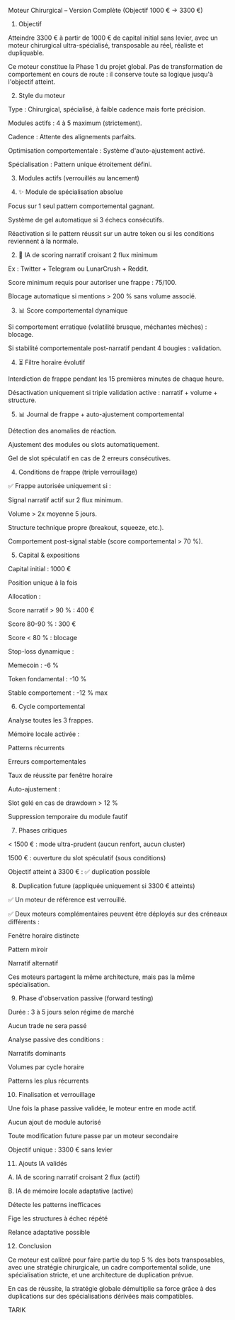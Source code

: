 Moteur Chirurgical – Version Complète (Objectif 1000 € → 3300 €)

1. Objectif

Atteindre 3300 € à partir de 1000 € de capital initial sans levier, avec un moteur chirurgical ultra-spécialisé, transposable au réel, réaliste et dupliquable.

Ce moteur constitue la Phase 1 du projet global. Pas de transformation de comportement en cours de route : il conserve toute sa logique jusqu'à l'objectif atteint.

2. Style du moteur

Type : Chirurgical, spécialisé, à faible cadence mais forte précision.

Modules actifs : 4 à 5 maximum (strictement).

Cadence : Attente des alignements parfaits.

Optimisation comportementale : Système d'auto-ajustement activé.

Spécialisation : Pattern unique étroitement défini.

3. Modules actifs (verrouillés au lancement)

1. ✨ Module de spécialisation absolue

Focus sur 1 seul pattern comportemental gagnant.

Système de gel automatique si 3 échecs consécutifs.

Réactivation si le pattern réussit sur un autre token ou si les conditions reviennent à la normale.

2. 🤖 IA de scoring narratif croisant 2 flux minimum

Ex : Twitter + Telegram ou LunarCrush + Reddit.

Score minimum requis pour autoriser une frappe : 75/100.

Blocage automatique si mentions > 200 % sans volume associé.

3. 📊 Score comportemental dynamique

Si comportement erratique (volatilité brusque, méchantes mèches) : blocage.

Si stabilité comportementale post-narratif pendant 4 bougies : validation.

4. ⏳ Filtre horaire évolutif

Interdiction de frappe pendant les 15 premières minutes de chaque heure.

Désactivation uniquement si triple validation active : narratif + volume + structure.

5. 📊 Journal de frappe + auto-ajustement comportemental

Détection des anomalies de réaction.

Ajustement des modules ou slots automatiquement.

Gel de slot spéculatif en cas de 2 erreurs consécutives.

4. Conditions de frappe (triple verrouillage)

✅ Frappe autorisée uniquement si :

Signal narratif actif sur 2 flux minimum.

Volume > 2x moyenne 5 jours.

Structure technique propre (breakout, squeeze, etc.).

Comportement post-signal stable (score comportemental > 70 %).

5. Capital & expositions

Capital initial : 1000 €

Position unique à la fois

Allocation :

Score narratif > 90 % : 400 €

Score 80-90 % : 300 €

Score < 80 % : blocage

Stop-loss dynamique :

Memecoin : -6 %

Token fondamental : -10 %

Stable comportement : -12 % max

6. Cycle comportemental

Analyse toutes les 3 frappes.

Mémoire locale activée :

Patterns récurrents

Erreurs comportementales

Taux de réussite par fenêtre horaire

Auto-ajustement :

Slot gelé en cas de drawdown > 12 %

Suppression temporaire du module fautif

7. Phases critiques

< 1500 € : mode ultra-prudent (aucun renfort, aucun cluster)



1500 € : ouverture du slot spéculatif (sous conditions)

Objectif atteint à 3300 € : ✅ duplication possible

8. Duplication future (appliquée uniquement si 3300 € atteints)

✅ Un moteur de référence est verrouillé.

✅ Deux moteurs complémentaires peuvent être déployés sur des créneaux différents :

Fenêtre horaire distincte

Pattern miroir

Narratif alternatif

Ces moteurs partagent la même architecture, mais pas la même spécialisation.

9. Phase d'observation passive (forward testing)

Durée : 3 à 5 jours selon régime de marché

Aucun trade ne sera passé

Analyse passive des conditions :

Narratifs dominants

Volumes par cycle horaire

Patterns les plus récurrents

10. Finalisation et verrouillage

Une fois la phase passive validée, le moteur entre en mode actif.

Aucun ajout de module autorisé

Toute modification future passe par un moteur secondaire

Objectif unique : 3300 € sans levier

11. Ajouts IA validés

A. IA de scoring narratif croisant 2 flux (actif)

B. IA de mémoire locale adaptative (active)

Détecte les patterns inefficaces

Fige les structures à échec répété

Relance adaptative possible

12. Conclusion

Ce moteur est calibré pour faire partie du top 5 % des bots transposables, avec une stratégie chirurgicale, un cadre comportemental solide, une spécialisation stricte, et une architecture de duplication prévue.

En cas de réussite, la stratégie globale démultiplie sa force grâce à des duplications sur des spécialisations dérivées mais compatibles.

TARIK  
